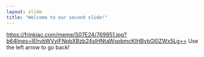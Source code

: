 ```yaml
---
layout: slide
title: "Welcome to our second slide!"
---
```

https://frinkiac.com/meme/S07E24/769951.jpg?b64lines=IEhvbWVyIFNpbXBzb24sIHNtaWxpbmcKIHBvbGl0ZWx5Lg==
Use the left arrow to go back!

